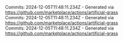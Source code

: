 Commits: 2024-12-05T11:48:11.234Z - Generated via https://github.com/marketplace/actions/artificial-grass
<br>
Commits: 2024-12-05T11:48:11.234Z - Generated via https://github.com/marketplace/actions/artificial-grass
<br>
Commits: 2024-12-05T11:48:11.234Z - Generated via https://github.com/marketplace/actions/artificial-grass
<br>
